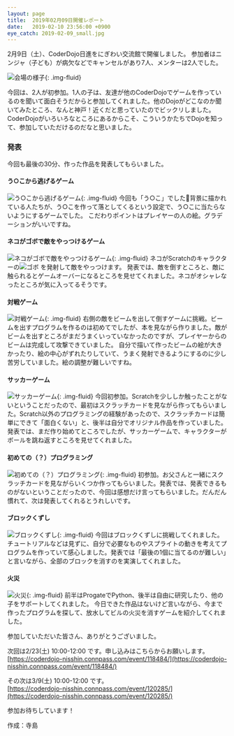 ```yaml
---
layout: page
title:  2019年02月09日開催レポート
date:   2019-02-10 23:56:00 +0900
eye_catch: 2019-02-09_small.jpg
---
```


2月9日（土）、CoderDojo日進をにぎわい交流館で開催しました。
参加者はニンジャ（子ども）が病欠などでキャンセルがあり7人、メンターは2人でした。

![会場の様子](/assets/img/2019-02-09_top.jpg){: .img-fluid}

今回は、2人が初参加。1人の子は、友達が他のCoderDojoでゲームを作っているのを聞いて面白そうだからと参加してくれました。他のDojoがどこなのか聞いてみたところ、なんと神戸！近くだと思っていたのでビックリしました。
CoderDojoがいろいろなところにあるからこそ、こういうかたちでDojoを知って、参加していただけるのだなと思いました。

### 発表
今回も最後の30分、作った作品を発表してもらいました。

#### う○こから逃げるゲーム
![う○こから逃げるゲーム](/assets/img/2019-02-09_1.jpg){: .img-fluid}
今回も「う○こ」でした:poop:背景に描かれている人たちが、う○こを作って落としてくるという設定で、う○こに当たらないようにするゲームでした。
こだわりポイントはプレイヤーの人の絵。グラデーションがいいですね。

#### ネコがゴボで敵をやっつけるゲーム
![ネコがゴボで敵をやっつけるゲーム](/assets/img/2019-02-09_2.jpg){: .img-fluid}
ネコがScratchのキャラクターの![ゴボ](https://ja.scratch-wiki.info/wiki/%E3%82%B4%E3%83%9C) を発射して敵をやっつけます。
発表では、敵を倒すところと、敵に触られるとゲームオーバーになるところを見せてくれました。ネコがオシャレなったところが気に入ってるそうです。

#### 対戦ゲーム
![対戦ゲーム](/assets/img/2019-02-09_3.jpg){: .img-fluid}
右側の敵をビームを出して倒すゲームに挑戦。ビームを出すプログラムを作るのは初めてでしたが、本を見ながら作りました。敵がビームを出すところがまだうまくいっていなかったのですが、プレイヤーからのビームは完成して攻撃できていました。
自分で描いて作ったビームの絵が大きかったり、絵の中心がずれたりしていて、うまく発射できるようにするのに少し苦労していました。絵の調整が難しいですね。

#### サッカーゲーム
![サッカーゲーム](/assets/img/2019-02-09_4.jpg){: .img-fluid}
今回初参加。Scratchを少ししか触ったことがないということだったので、最初はスクラッチカードを見ながら作ってもらいました。Scratch以外のプログラミングの経験があったので、スクラッチカードは簡単にできて「面白くない」と、後半は自分でオリジナル作品を作っていました。
発表では、まだ作り始めてところでしたが、サッカーゲームで、キャラクターがボールを跳ね返すところを見せてくれました。

#### 初めての（？）プログラミング
![初めての（？）プログラミング](/assets/img/2019-02-09_5.jpg){: .img-fluid}
初参加。お父さんと一緒にスクラッチカードを見ながらいくつか作ってもらいました。発表では、発表できるものがないということだったので、今回は感想だけ言ってもらいました。だんだん慣れて、次は発表してくれるとうれしいです。

#### ブロックくずし
![ブロックくずし](/assets/img/2019-02-09_6.jpg){: .img-fluid}
今回はブロックくずしに挑戦してくれました。チュートリアルなどは見ずに、自分で必要なものやスプライトの動きを考えてプログラムを作っていて感心しました。発表では「最後の1個に当てるのが難しい」と言いながら、全部のブロックを消すのを実演してくれました。

#### 火災
![火災](/assets/img/2019-02-09_7.jpg){: .img-fluid}
前半はProgateでPython、後半は自由に研究したり、他の子をサポートしてくれました。
今日できた作品はないけど言いながら、今まで作ったプログラムを探して、放水してビルの火災を消すゲームを紹介してくれました。

参加していただいた皆さん、ありがとうございました。

次回は2/23(土) 10:00-12:00 です。申し込みはこちらからお願いします。<br />
[https://coderdojo-nisshin.connpass.com/event/118484/](https://coderdojo-nisshin.connpass.com/event/118484/)<br />

その次は3/9(土) 10:00-12:00 です。<br />
[https://coderdojo-nisshin.connpass.com/event/120285/](https://coderdojo-nisshin.connpass.com/event/120285/)<br />

参加お待ちしています！

作成：寺島
